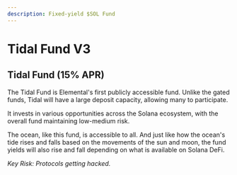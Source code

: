 ```yaml
---
description: Fixed-yield $SOL Fund
---
```


# Tidal Fund V3

## Tidal Fund (15% APR)

The Tidal Fund is Elemental's first publicly accessible fund. Unlike the gated funds, Tidal will have a large deposit capacity, allowing many to participate.

It invests in various opportunities across the Solana ecosystem, with the overall fund maintaining low-medium risk.

The ocean, like this fund, is accessible to all. And just like how the ocean's tide rises and falls based on the movements of the sun and moon, the fund yields will also rise and fall depending on what is available on Solana DeFi.&#x20;

_Key Risk: Protocols getting hacked._
